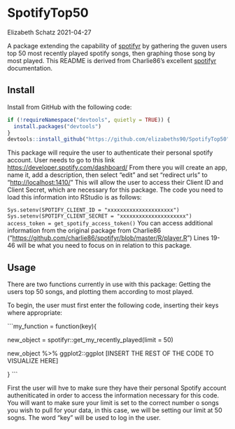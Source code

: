 SpotifyTop50
================
Elizabeth Schatz
2021-04-27

A package extending the capability of
[spotifyr](https://github.com/charlie86/spotifyr/blob/master/R/player.R)
by gathering the guven users top 50 most recently played spotify songs,
then graphing those song by most played. This README is derived from
Charlie86’s excellent
[spotifyr]((https://github.com/charlie86/spotifyr/blob/master/R/player.R))
documentation.

## Install

Install from GitHub with the following code:

``` r
if (!requireNamespace("devtools", quietly = TRUE)) {
  install.packages("devtools")
}
devtools::install_github("https://github.com/elizabeths90/SpotifyTop50")
```

This package will require the user to authenticate their personal
spotify account. User needs to go to this link
<https://developer.spotify.com/dashboard/> From there you will create an
app, name it, add a description, then select “edit” and set “redirect
urls” to “<http://localhost:1410/>” This will allow the user to access
their Client ID and Client Secret, which are necessary for this package.
The code you need to load this information into RStudio is as follows:

`Sys.setenv(SPOTIFY_CLIENT_ID = "xxxxxxxxxxxxxxxxxxxxx") Sys.setenv(SPOTIFY_CLIENT_SECRET = "xxxxxxxxxxxxxxxxxxxxx") access_token = get_spotify_access_token()`
You can access additional information from the original package from
Charlie86
(“<https://github.com/charlie86/spotifyr/blob/master/R/player.R>”) Lines
19-46 will be what you need to focus on in relation to this package.

## Usage

There are two functions currently in use with this package: Getting the
users top 50 songs, and plotting them according to most played.

To begin, the user must first enter the following code, inserting their
keys where appropriate:

\`\`\`my\_function = function(key){

new\_object = spotifyr::get\_my\_recently\_played(limit = 50)

new\_object %&gt;% ggplot2::ggplot \[INSERT THE REST OF THE CODE TO
VISUALIZE HERE\]

} \`\`\`

First the user will hve to make sure they have their personal Spotify
account autheniticated in order to access the information necessary for
this code. You will want to make sure your limit is set to the correct
number o songs you wish to pull for your data, in this case, we will be
setting our limit at 50 sogns. The word “key” will be used to log in the
user.

